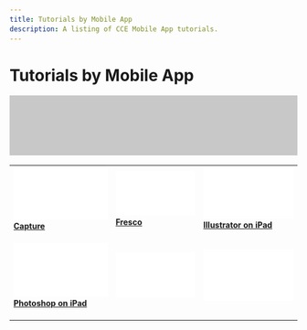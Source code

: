 ```yaml
---
title: Tutorials by Mobile App
description: A listing of CCE Mobile App tutorials.
---
```


# Tutorials by Mobile App

![Tutorial Hero Image](../assets/hero_placeholder.png)

<table>
<tr>
 <td>
    <a href="capture.md">
      <img alt="Capture" src="../assets/Whitespacer.png" />
    </a>
    <div>
    <a href="capture.md"><strong>Capture</strong></a>
    </div>
    <br>
  </td>
  <td>
    <a href="fresco.md">
      <img alt="Fresco" src="../assets/Whitespacer.png" />
    </a>
    <div>
    <a href="fresco.md"><strong>Fresco</strong></a>
    </div>
    <br>
  </td>
  <td>
    <a href="illustratoripad.md">
      <img alt="Illustrator on iPad" src="../assets/Whitespacer.png" />
    </a>
    <div>
    <a href="illustratoripad.md"><strong>Illustrator on iPad</strong></a>
    </div>
    <br>
  </td>
</tr>
<tr>
  <td>
    <a href="photoshopipad.md">
      <img alt="Photoshop on iPad" src="../assets/Whitespacer.png" />
    </a>
    <div>
    <a href="photoshopipad.md"><strong>Photoshop on iPad</strong></a>
    </div>
    <br>
  </td>
  <td>
    <img alt="Spacer" src="../assets/Whitespacer.png" />
    <div>
    <br>
  </td> 
  <td>
    <img alt="Spacer" src="../assets/Whitespacer.png" />
    <div>
    <br>
  </td> 
</tr>  
</table>